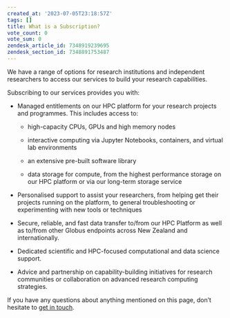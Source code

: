 ```yaml
---
created_at: '2023-07-05T23:18:57Z'
tags: []
title: What is a Subscription?
vote_count: 0
vote_sum: 0
zendesk_article_id: 7348919239695
zendesk_section_id: 7348891753487
---
```


We have a range of options for research institutions and independent
researchers to access our services to build your research capabilities.

Subscribing to our services provides you with:

- Managed entitlements on our HPC platform for your research
    projects and programmes. This includes access to:

  - high-capacity CPUs, GPUs and high memory nodes

  - interactive computing via Jupyter Notebooks, containers, and
        virtual lab environments

  - an extensive pre-built software library

  - data storage for compute, from the highest performance storage
        on our HPC platform or via our long-term storage service

- Personalised support to assist your researchers, from helping get
 their projects running on the platform, to general
    troubleshooting or experimenting with new tools or techniques

- Secure, reliable, and fast data transfer to/from our HPC Platform
    as well as to/from other Globus endpoints across New Zealand and
    internationally.

- Dedicated scientific and HPC-focused computational and data science support.

- Advice and partnership on capability-building initiatives for
  research communities or collaboration on advanced research computing strategies.

If you have any questions about anything mentioned on this page, don’t
hesitate to [get in touch](mailto:info@nesi.org.nz).
